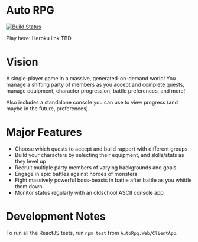 # Auto RPG

[![Build Status](https://travis-ci.org/nightblade9/auto-rpg.svg?branch=master)](https://travis-ci.org/nightblade9/auto-rpg)

Play here: Heroku link TBD

# Vision

A single-player game in a massive, generated-on-demand world! You manage a shifting party of members as you accept and complete quests, manage equipment, character progression, battle preferences, and more!

Also includes a standalone console you can use to view progress (and maybe in the future, preferences).

# Major Features

- Choose which quests to accept and build rapport with different groups
- Build your characters by selecting their equipment, and skills/stats as they level up
- Recruit multiple party members of varying backgrounds and goals
- Engage in epic battles against hordes of monsters
- Fight massively powerful boss-beasts in battle after battle as you whittle them down
- Monitor status regularly with an oldschool ASCII console app

# Development Notes

To run all the ReactJS tests, run `npm test` from `AutoRpg.Web/ClientApp`.